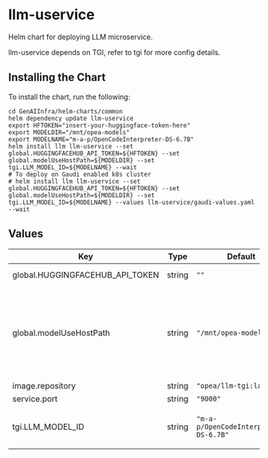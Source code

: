 # llm-uservice

Helm chart for deploying LLM microservice.

llm-uservice depends on TGI, refer to tgi for more config details.

## Installing the Chart

To install the chart, run the following:

```console
cd GenAIInfra/helm-charts/common
helm dependency update llm-uservice
export HFTOKEN="insert-your-huggingface-token-here"
export MODELDIR="/mnt/opea-models"
export MODELNAME="m-a-p/OpenCodeInterpreter-DS-6.7B"
helm install llm llm-uservice --set global.HUGGINGFACEHUB_API_TOKEN=${HFTOKEN} --set global.modelUseHostPath=${MODELDIR} --set tgi.LLM_MODEL_ID=${MODELNAME} --wait
# To deploy on Gaudi enabled k8s cluster
# helm install llm llm-uservice --set global.HUGGINGFACEHUB_API_TOKEN=${HFTOKEN} --set global.modelUseHostPath=${MODELDIR} --set tgi.LLM_MODEL_ID=${MODELNAME} --values llm-uservice/gaudi-values.yaml --wait
```

## Values

| Key                             | Type   | Default                               | Description                                                                                                                                                  |
| ------------------------------- | ------ | ------------------------------------- | ------------------------------------------------------------------------------------------------------------------------------------------------------------ |
| global.HUGGINGFACEHUB_API_TOKEN | string | `""`                                  | Your own Hugging Face API token                                                                                                                              |
| global.modelUseHostPath         | string | `"/mnt/opea-models"`                  | Cached models directory, tgi will not download if the model is cached here. The host path "modelUseHostPath" will be mounted to container as /data directory |
| image.repository                | string | `"opea/llm-tgi:latest"`               |                                                                                                                                                              |
| service.port                    | string | `"9000"`                              |                                                                                                                                                              |
| tgi.LLM_MODEL_ID                | string | `"m-a-p/OpenCodeInterpreter-DS-6.7B"` | Models id from https://huggingface.co/, or predownloaded model directory                                                                                     |
